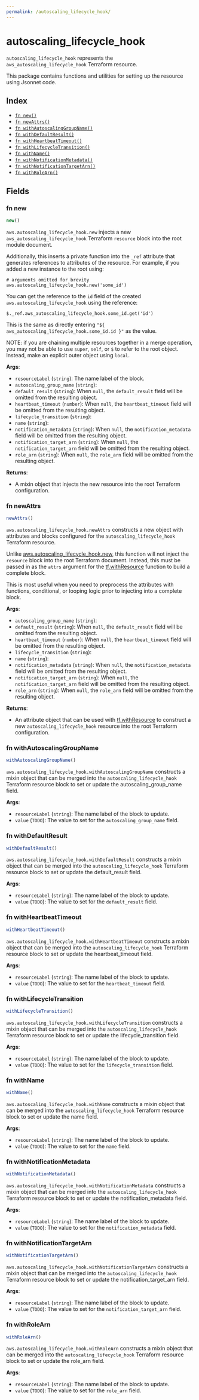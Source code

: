 ```yaml
---
permalink: /autoscaling_lifecycle_hook/
---
```


# autoscaling_lifecycle_hook

`autoscaling_lifecycle_hook` represents the `aws_autoscaling_lifecycle_hook` Terraform resource.



This package contains functions and utilities for setting up the resource using Jsonnet code.


## Index

* [`fn new()`](#fn-new)
* [`fn newAttrs()`](#fn-newattrs)
* [`fn withAutoscalingGroupName()`](#fn-withautoscalinggroupname)
* [`fn withDefaultResult()`](#fn-withdefaultresult)
* [`fn withHeartbeatTimeout()`](#fn-withheartbeattimeout)
* [`fn withLifecycleTransition()`](#fn-withlifecycletransition)
* [`fn withName()`](#fn-withname)
* [`fn withNotificationMetadata()`](#fn-withnotificationmetadata)
* [`fn withNotificationTargetArn()`](#fn-withnotificationtargetarn)
* [`fn withRoleArn()`](#fn-withrolearn)

## Fields

### fn new

```ts
new()
```


`aws.autoscaling_lifecycle_hook.new` injects a new `aws_autoscaling_lifecycle_hook` Terraform `resource`
block into the root module document.

Additionally, this inserts a private function into the `_ref` attribute that generates references to attributes of the
resource. For example, if you added a new instance to the root using:

    # arguments omitted for brevity
    aws.autoscaling_lifecycle_hook.new('some_id')

You can get the reference to the `id` field of the created `aws.autoscaling_lifecycle_hook` using the reference:

    $._ref.aws_autoscaling_lifecycle_hook.some_id.get('id')

This is the same as directly entering `"${ aws_autoscaling_lifecycle_hook.some_id.id }"` as the value.

NOTE: if you are chaining multiple resources together in a merge operation, you may not be able to use `super`, `self`,
or `$` to refer to the root object. Instead, make an explicit outer object using `local`.

**Args**:
  - `resourceLabel` (`string`): The name label of the block.
  - `autoscaling_group_name` (`string`): 
  - `default_result` (`string`):  When `null`, the `default_result` field will be omitted from the resulting object.
  - `heartbeat_timeout` (`number`):  When `null`, the `heartbeat_timeout` field will be omitted from the resulting object.
  - `lifecycle_transition` (`string`): 
  - `name` (`string`): 
  - `notification_metadata` (`string`):  When `null`, the `notification_metadata` field will be omitted from the resulting object.
  - `notification_target_arn` (`string`):  When `null`, the `notification_target_arn` field will be omitted from the resulting object.
  - `role_arn` (`string`):  When `null`, the `role_arn` field will be omitted from the resulting object.

**Returns**:
- A mixin object that injects the new resource into the root Terraform configuration.


### fn newAttrs

```ts
newAttrs()
```


`aws.autoscaling_lifecycle_hook.newAttrs` constructs a new object with attributes and blocks configured for the `autoscaling_lifecycle_hook`
Terraform resource.

Unlike [aws.autoscaling_lifecycle_hook.new](#fn-autoscalinglifecyclehooknew), this function will not inject the `resource`
block into the root Terraform document. Instead, this must be passed in as the `attrs` argument for the
[tf.withResource](https://github.com/tf-libsonnet/core/tree/main/docs#fn-withresource) function to build a complete block.

This is most useful when you need to preprocess the attributes with functions, conditional, or looping logic prior to
injecting into a complete block.

**Args**:
  - `autoscaling_group_name` (`string`): 
  - `default_result` (`string`):  When `null`, the `default_result` field will be omitted from the resulting object.
  - `heartbeat_timeout` (`number`):  When `null`, the `heartbeat_timeout` field will be omitted from the resulting object.
  - `lifecycle_transition` (`string`): 
  - `name` (`string`): 
  - `notification_metadata` (`string`):  When `null`, the `notification_metadata` field will be omitted from the resulting object.
  - `notification_target_arn` (`string`):  When `null`, the `notification_target_arn` field will be omitted from the resulting object.
  - `role_arn` (`string`):  When `null`, the `role_arn` field will be omitted from the resulting object.

**Returns**:
  - An attribute object that can be used with [tf.withResource](https://github.com/tf-libsonnet/core/tree/main/docs#fn-withresource) to construct a new `autoscaling_lifecycle_hook` resource into the root Terraform configuration.


### fn withAutoscalingGroupName

```ts
withAutoscalingGroupName()
```

`aws.autoscaling_lifecycle_hook.withAutoscalingGroupName` constructs a mixin object that can be merged into the `autoscaling_lifecycle_hook`
Terraform resource block to set or update the autoscaling_group_name field.



**Args**:
  - `resourceLabel` (`string`): The name label of the block to update.
  - `value` (`TODO`): The value to set for the `autoscaling_group_name` field.


### fn withDefaultResult

```ts
withDefaultResult()
```

`aws.autoscaling_lifecycle_hook.withDefaultResult` constructs a mixin object that can be merged into the `autoscaling_lifecycle_hook`
Terraform resource block to set or update the default_result field.



**Args**:
  - `resourceLabel` (`string`): The name label of the block to update.
  - `value` (`TODO`): The value to set for the `default_result` field.


### fn withHeartbeatTimeout

```ts
withHeartbeatTimeout()
```

`aws.autoscaling_lifecycle_hook.withHeartbeatTimeout` constructs a mixin object that can be merged into the `autoscaling_lifecycle_hook`
Terraform resource block to set or update the heartbeat_timeout field.



**Args**:
  - `resourceLabel` (`string`): The name label of the block to update.
  - `value` (`TODO`): The value to set for the `heartbeat_timeout` field.


### fn withLifecycleTransition

```ts
withLifecycleTransition()
```

`aws.autoscaling_lifecycle_hook.withLifecycleTransition` constructs a mixin object that can be merged into the `autoscaling_lifecycle_hook`
Terraform resource block to set or update the lifecycle_transition field.



**Args**:
  - `resourceLabel` (`string`): The name label of the block to update.
  - `value` (`TODO`): The value to set for the `lifecycle_transition` field.


### fn withName

```ts
withName()
```

`aws.autoscaling_lifecycle_hook.withName` constructs a mixin object that can be merged into the `autoscaling_lifecycle_hook`
Terraform resource block to set or update the name field.



**Args**:
  - `resourceLabel` (`string`): The name label of the block to update.
  - `value` (`TODO`): The value to set for the `name` field.


### fn withNotificationMetadata

```ts
withNotificationMetadata()
```

`aws.autoscaling_lifecycle_hook.withNotificationMetadata` constructs a mixin object that can be merged into the `autoscaling_lifecycle_hook`
Terraform resource block to set or update the notification_metadata field.



**Args**:
  - `resourceLabel` (`string`): The name label of the block to update.
  - `value` (`TODO`): The value to set for the `notification_metadata` field.


### fn withNotificationTargetArn

```ts
withNotificationTargetArn()
```

`aws.autoscaling_lifecycle_hook.withNotificationTargetArn` constructs a mixin object that can be merged into the `autoscaling_lifecycle_hook`
Terraform resource block to set or update the notification_target_arn field.



**Args**:
  - `resourceLabel` (`string`): The name label of the block to update.
  - `value` (`TODO`): The value to set for the `notification_target_arn` field.


### fn withRoleArn

```ts
withRoleArn()
```

`aws.autoscaling_lifecycle_hook.withRoleArn` constructs a mixin object that can be merged into the `autoscaling_lifecycle_hook`
Terraform resource block to set or update the role_arn field.



**Args**:
  - `resourceLabel` (`string`): The name label of the block to update.
  - `value` (`TODO`): The value to set for the `role_arn` field.
